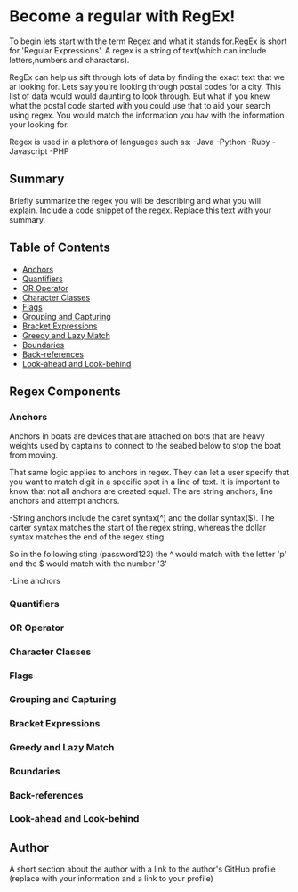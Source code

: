# Become a regular with RegEx!

To begin lets start with the term Regex and what it stands for.RegEx is short for 'Regular Expressions'. A regex is a string of text(which can include letters,numbers and charactars).

RegEx can help us sift through lots of data by finding the exact text that we ar looking for. Lets say you're looking through postal codes for a city. This list of data would would daunting to look through. But what if you knew what the postal code started with you could use that to aid your search using regex. You would match the information you hav with the information your looking for.

Regex is used in a plethora of languages such as:
 -Java
 -Python
 -Ruby
 -Javascript
 -PHP
 

## Summary

Briefly summarize the regex you will be describing and what you will explain. Include a code snippet of the regex. Replace this text with your summary.

## Table of Contents

- [Anchors](#anchors)
- [Quantifiers](#quantifiers)
- [OR Operator](#or-operator)
- [Character Classes](#character-classes)
- [Flags](#flags)
- [Grouping and Capturing](#grouping-and-capturing)
- [Bracket Expressions](#bracket-expressions)
- [Greedy and Lazy Match](#greedy-and-lazy-match)
- [Boundaries](#boundaries)
- [Back-references](#back-references)
- [Look-ahead and Look-behind](#look-ahead-and-look-behind)

## Regex Components

### Anchors
Anchors in boats are devices that are attached on bots that are heavy weights used by captains to connect to the seabed below to stop the boat from moving.

That same logic applies to anchors in regex. They can let a user specify that you want to match digit in a specific spot in a line of text. It is important to know that not all anchors are created equal. The are string anchors, line anchors and attempt anchors.

-String anchors include the caret syntax(^) and the dollar syntax($). The carter syntax matches the start of the regex string, whereas the dollar syntax matches the end of the regex sting.

So in the following sting (password123) the ^ would match with the letter 'p' and the $ would match with the number '3'

-Line anchors 

### Quantifiers

### OR Operator

### Character Classes

### Flags

### Grouping and Capturing

### Bracket Expressions

### Greedy and Lazy Match

### Boundaries

### Back-references

### Look-ahead and Look-behind

## Author

A short section about the author with a link to the author's GitHub profile (replace with your information and a link to your profile)
